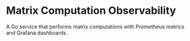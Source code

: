 # Matrix Computation Observability

A Go service that performs matrix computations with Prometheus metrics and Grafana dashboards.
